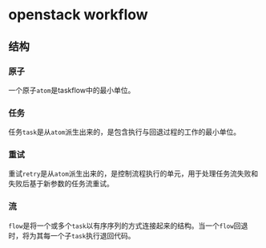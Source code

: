 # openstack workflow

## 结构

### 原子

一个原子`atom`是taskflow中的最小单位。

### 任务

任务`task`是从`atom`派生出来的，是包含执行与回退过程的工作的最小单位。

### 重试

重试`retry`是从`atom`派生出来的，是控制流程执行的单元，用于处理任务流失败和失败后基于新参数的任务流重试。

### 流

`flow`是将一个或多个`task`以有序序列的方式连接起来的结构。当一个`flow`回退时，将为其每一个子`task`执行退回代码。



